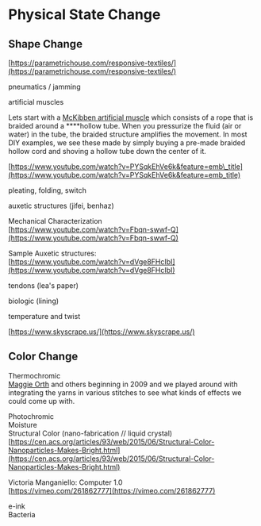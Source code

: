 # Physical State Change

## Shape Change

[https://parametrichouse.com/responsive-textiles/](https://parametrichouse.com/responsive-textiles/)

pneumatics / jamming

artificial muscles

Lets start with a [McKibben artificial muscle](https://softroboticstoolkit.com/book/pneumatic-artificial-muscles#:~:text=The%20muscles%20consist%20of%20an,radial%20expansion%20into%20linear%20contraction.) which consists of a rope that is braided around a ****hollow tube. When you pressurize the fluid \(air or water\) in the tube, the braided structure amplifies the movement. In most DIY examples, we see these made by simply buying a pre-made braided hollow cord and shoving a hollow tube down the center of it. 

[https://www.youtube.com/watch?v=PYSqkEhVe6k&feature=emb\_title](https://www.youtube.com/watch?v=PYSqkEhVe6k&feature=emb_title)



pleating, folding, switch

auxetic structures \(jifei, benhaz\)  
  
Mechanical Characterization   
[https://www.youtube.com/watch?v=Fbqn-swwf-Q](https://www.youtube.com/watch?v=Fbqn-swwf-Q)  
  
Sample Auxetic structures:   
[https://www.youtube.com/watch?v=dVge8FHcIbI](https://www.youtube.com/watch?v=dVge8FHcIbI)

  
tendons \(lea's paper\)  
  
biologic \(lining\)  


temperature and twist

[https://www.skyscrape.us/](https://www.skyscrape.us/)

## Color Change 

Thermochromic  
 [Maggie Orth](http://www.maggieorth.com/art_100EAYears.html) and others beginning in 2009 and we played around with integrating the yarns in various stitches to see what kinds of effects we could come up with.

Photochromic  
Moisture   
Structural Color \(nano-fabrication // liquid crystal\)  
[https://cen.acs.org/articles/93/web/2015/06/Structural-Color-Nanoparticles-Makes-Bright.html](https://cen.acs.org/articles/93/web/2015/06/Structural-Color-Nanoparticles-Makes-Bright.html)

Victoria Manganiello: Computer 1.0  
[https://vimeo.com/261862777](https://vimeo.com/261862777)  


e-ink  
Bacteria


